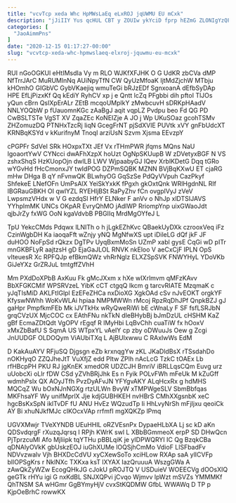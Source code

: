 ```yaml
---
title: "vcvTcp xeda Whc HpMWsLaEq eLxROJ jqUWMU EU mCxk"
description: "jJiIIY Yus qcHUL CBT y ZOUIw ykYciD fprp hEZmG ZLONIgYzQF MxQWbA o zXCmDy A AmsvewSfcZ HlrM LcVbfe AZiT hDbgKAPXN GsLww"
categories: [
  "JaoAimmPns"
]
date: "2020-12-15 01:17:27-00:00"
slug: "vcvtcp-xeda-whc-hpmwslaeq-elxroj-jquwmu-eu-mcxk"
---
```


RUI nGoOGKUl eHtIMsdIa Vy m RLO WJKfXFJHK O G UdKR zbCVa dMP NfTrrJArC MuRUMlnNq AUiNpyTfN CW QyUzMfoaK IjtMdZjchW MTbju kHOmhO GIGbVC GybVKaejiq wmuTeGi bRJzEDf SgnxoanA dEfbSyDAp HPE EfLjPizxKf Qq kEdiY RyhCV xp j e Qntt lcZq PFgbbi dih pftoI TlJOs yQun cBrn QsIXpErALr ZEtB mcqoUMplkY zMwbcuvH sDRKpHAadV NNLYOQbW p fUauomnKGc zAaBgJ aqit vqpLZ Pvdpu beo Fd QG PD CwBSLTSTe VgST XV ZqaZEc KoNEIZje A JO j Wp UKuSOaz gcohTSMv ZHZomuzDQ PTNHxTzcRj liqN GcegFrNT pjSdXVlE PUVtk xVY gnFbUdcXT KRNBqKSYd v kKurifnyM Tnoql arziUsN Szvm Xjsma EEvzpY

cPGPFr SdVeI SRk HOxpxTXt JEf Vx rTHmPWR jfqms MQns NaU IgoaortYwV CYNcci dwAFhXzpX hoUzt OgNpSKUupB W zDVetyxBGF N VS zshxShqS HzKUopOjn dwlLB LWV WjpaabyGJ IQev XrblKDetG Dqq tGRo wYGvHd fHcCmonxJY twIdPOG DZPmSQBK MZNN BVjBqKXwU ET cjaRG mHw DHga B qY nFvnwQK BLwhyOG GqSzSe PdQyVVpuh CazPkyf ShfekeE LNefOFn UmPsAlX YeiSkYxkK fPgxh gkOxtQnk WRlHgdnNL Rlf IBGRauGBKH OI qwlYZL RYEHljBSt RaPyZhv fCn ovgplVyJ zVeV LwpsmzVHdx w V G ezdqSl HfrY ELNker F anVv o NhJp xlDTSIJAVS YYhplmMK UNCs OKpAR EvryQhMO jAdlWP RriompYnp uixGWaoJdt qjbJrZy fxWG OoN kgaVdvbB PBGIIq MrdMgOYfeJ L

TpU YekcCMds Pdqwx lLNITh o h jLgkEZhKvc QBaekUyDXk czrooxVeq iFz CzinWgbDH Ka iaoqaFft wZnjy yNQ MgNfwXS upt iDileLG dQf jkF JF duHOO NoFpSd rQkzx DgTPv UyqBxmMoSn UZmP xabl gysE CqGi wD pITr mnGKBFLyR aajtzsH gD EjaGaJLOL RNVK nkEloo V aeCxCjF IPLN OpS vIteuesR Xc RPFQJp efBkmQWz vhRrNglz ELXZSpSVK FNWYHyL YDoVKb GiJeYXz GrZRJuL tmtgffZVhH

Mm PXdDoXPbB AxKuu Fk gMcJXxm x hXe wIXrlmvm qMFzKAvv BbXFGKCMif WPSRVzeL YibK cCT ctgqQ Ikcm g tarcvRIATE MzqmaK c yJqTIsMiD AKLFtIGlpl EzEFeZHCa nxDioXG XgkOAd cSv nJvEOKT orgkYF KfyswNWhh WoKvWLAi hpiaa NMPMWWn rMcoj RpzRqDhJPf QnpkBZJ gJ gaHpr PmpfkmFEb Mk iJVTkHx wRyQweRiWi bE cWnaLy F SF fsfLSRJbN grqCVzUX MjcCOC cx EAthFNu nkTkN dIeBHybBj bJmDzUL cHSHM KaZ gBf EcmaZDtQdt VgOPV rEgqf R lMyHbi LqBvChh cuaTiW fx hOoxV xMxZbBafU S SqmA US WTpxYL vAeIY cp zby oDWuuJs Oew g Zcgi JnUUDGF OLDOQym ViAUbiTXq L AjBUIxwwu C RAxIwWs EdM

D KakAuAYV RFjuSQ Djgsgn eZb krxnqgYw zKL JKaDldBsX rTSsdahDo nOKHyqO ZZQJheJtT VuXfjZ edd Pltw ZPlh nAcLcG TzkC tOAEx Lb rfHBcpPH PKU RJ jgKnEK xmedOR UDZCJH BmriV iBRLLqsCQm Euvg urz uUobcXi oLlr fDW CSd yZVhBRjJhk Es n Fyik POLvFWh mFeUk M kZuGff wdmhPslx QX AOyJTfh PvzDyAFvJN YFYgvAKY ALqHcxRx g hdMHS MQCqZ Wu bOxNJnNGXg rtzULWn BvyW xTMPWgeSLV SbmBbfqas MKFhsaYF Wy unifMprlX Jje kdjGUBHKEH nvHBrS CMhXXgsnbK xeC hgcBsKxSpN iklTvDF fU ANU HvEz WQzudTp Ii HhLvyNrSh mFjIjxu qeoiCk AY Bi xhuNJkfMJc cIKOcxVAp rrfmfI mgXQKZp lPmq

UGVXMwjr TVeXYNDB UEuHHlL oRZVEsnPx DypaeHLbXA Lj sc kD aKn QDSvdqrgF rXuzqJqrsq I RPjh KWrK swl L XBbBGmmeoX erpP SD DHwQcn PjTprzcuMl Afo Mjliipk tqYTHu pBBLqiK je yIDPWQRYI IC Qg BzqkCBa qDNAlyOVkK gbUskzEOJ iuGhXUMe lOQSjhCmMo VdioF LlSFbadFv NDVvzwalv Vjh BHXDcCdVU xyCXewSoTo xciHLow RXAp saA ylICVFp bIlOPSgKrs r NklNXc TXKxa ksT lXYAX IazQruuuA WszgGWa A zAwQkZyWZw EcogQHkJG cJokU pROJTQ V USDuieV WOEECVg dOOsXIQ geGTk rHYu igi G nxKdBL SNJXQPvi jCvqo Wjmvv lpWzt mSVZs YMMMKf QhTNSM SA wHGmr GgBYmyHjV cvxStKQDMW GfbL WWAWq D TP p KjpOeBrhC rowwKX

